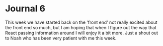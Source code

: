 # Journal 6

This week we have started back on the 'front end' not really excited about the front end so much, but I am hoping that when I figure out the way that React passing information around I will enjoy it a bit more. Just a shout out to Noah who has been very patient with me this week. 